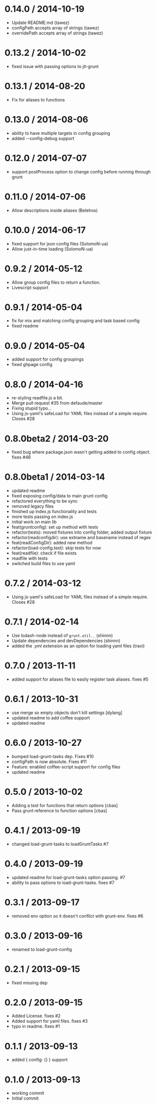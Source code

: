 
0.14.0 / 2014-10-19 
==================

  * Update README.md (tawez)
  * configPath accepts array of strings (tawez)
  * overridePath accepts array of strings (tawez)

0.13.2 / 2014-10-02 
==================

  * fixed issue with passing options to jit-grunt

0.13.1 / 2014-08-20 
==================

  * Fix for aliases to functions

0.13.0 / 2014-08-06 
==================

  * ability to have multiple targets in config grouping
  * added --config-debug support

0.12.0 / 2014-07-07 
==================

  * support postProcess option to change config before running through grunt

0.11.0 / 2014-07-06 
==================

  * Allow descriptions inside aliases (Belelros)

0.10.0 / 2014-06-17 
==================

  * fixed support for json config files (SolomoN-ua)
  * Allow just-in-time loading (SolomoN-ua)

0.9.2 / 2014-05-12 
==================

  * Allow group config files to return a function.
  * Livescript support

0.9.1 / 2014-05-04 
==================

  * fix for mix and matching config grouping and task based config
  * fixed readme

0.9.0 / 2014-05-04 
==================

  * added support for config groupings
  * fixed ghpage config

0.8.0 / 2014-04-16 
==================

  * re-styling readfile.js a bit.
  * Merge pull request #35 from defaude/master
  * Fixing stupid typo...
  * Using js-yaml's safeLoad for YAML files instead of a simple require. Closes #28

0.8.0beta2 / 2014-03-20 
==================

  * fixed bug where package.json wasn't getting added to config object. fixes #46

0.8.0beta1 / 2014-03-14 
==================

  * updated readme
  * fixed exposing config/data to main grunt config
  * refactored everything to be sync
  * removed legacy files
  * finished up index.js functionality and tests
  * more tests passing on index.js
  * initial work on main lib
  * feat(gruntconfig): set up method with tests
  * refactor(tests): moved fixtures into config folder, added output fixture
  * refactor(readconfigdir): use extname and basename instead of regex
  * feat(readConfigDir): added new method
  * refactor(load-config.test): skip tests for now
  * feat(readfile): check if file exists
  * readfile with tests
  * switched build files to use yaml

0.7.2 / 2014-03-12 
==================

  * Using js-yaml's safeLoad for YAML files instead of a simple require. Closes #28

0.7.1 / 2014-02-14 
==================

  * Use lodash-node instead of `grunt.util._` (shinnn)
  * Update dependencies and devDependencies (shinnn)
  * added the .yml extension as an option for loading yaml files (travi)

0.7.0 / 2013-11-11 
==================

  * added support for aliases file to easily register task aliases.  fixes #5

0.6.1 / 2013-10-31 
==================

  * use merge so empty objects don't kill settings [dylang]
  * updated readme to add coffee support
  * updated readme

0.6.0 / 2013-10-27 
==================

  * bumped load-grunt-tasks dep.  Fixes #10
  * configPath is now absolute.  Fixes #11
  * Feature: enabled coffee-script support for config files
  * updated readme

0.5.0 / 2013-10-02 
==================

  * Adding a test for functions that return options [cbas]
  * Pass grunt reference to function options [cbas]

0.4.1 / 2013-09-19 
==================

  * changed load-grunt-tasks to loadGruntTasks #7

0.4.0 / 2013-09-19 
==================

  * updated readme for load-grunt-tasks option passing. #7
  * ability to pass options to load-grunt-tasks.  fixes #7

0.3.1 / 2013-09-17 
==================

  * removed env option so it doesn't conflict with grunt-env.  fixes #6

0.3.0 / 2013-09-16 
==================

  * renamed to load-grunt-config

0.2.1 / 2013-09-15 
==================

  * fixed missing dep

0.2.0 / 2013-09-15 
==================

  * Added License.  fixes #2
  * Added support for yaml files.  fixes #3
  * typo in readme.  fixes #1

0.1.1 / 2013-09-13 
==================

  * added { config: {} } support

0.1.0 / 2013-09-13 
==================

  * working commit
  * Initial commit

